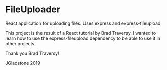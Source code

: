 # FileUploader

React application for uploading files. 
Uses express and express-fileupload.

This project  is the result of a React tutorial by Brad Traversy. 
I wanted to learn how to use the express-fileupload dependency to be able to  use it in other projects.

Thank you Brad Traversy!

JGladstone 2019



